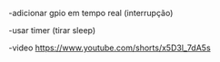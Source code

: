 -adicionar gpio em tempo real (interrupção)

-usar timer (tirar sleep)

-video https://www.youtube.com/shorts/x5D3l_7dA5s
